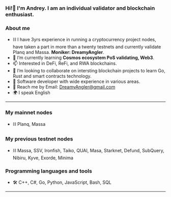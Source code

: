 ### Hi!👋 I'm Andrey. I am an individual validator and blockchain enthusiast.

### About me
- ⛓️ I have 3yrs experience in running a cryptocurrency project nodes, have taken a part in more than a twenty testnets and currently validate Planq and Massa. **Moniker: DreamyAngler**.
- 🌱 I’m currently learning **Cosmos ecosystem PoS validating, Web3**.
- 📫 Interested in DeFi, ReFi, and RWA blockchains.
- 👯 I’m looking to collaborate on intersting blockchain projects to learn Go, Rust and smart contracts technology.
- 📄 Software developer with wide experience in various areas.
- 📧 Reach me by Email: [DreamyAngler@gmail.com](mailto:DreamyAngler@gmail.com)
- 🌍 I speak English

---
### My mainnet nodes
- ⛓️ Planq, Massa
### My previous testnet nodes
- ⛓️ Massa, SSV, Ironfish, Taiko, QUAI, Masa, Starknet, Defund, SubQuery, Nibiru, Kyve, Exorde, Minima


### Programming languages and tools
- 🛠️ C++, C#, Go, Python, JavaScript, Bash, SQL

---


